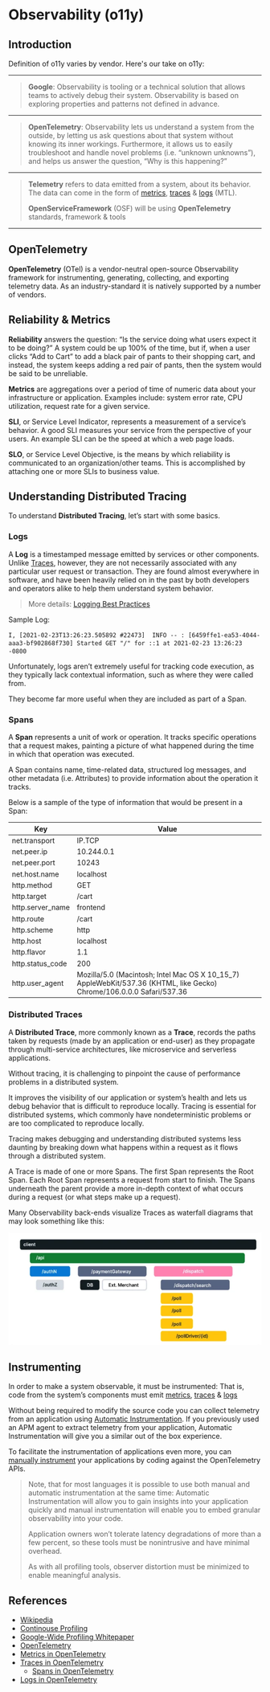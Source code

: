 # Observability (o11y)

## Introduction

Definition of o11y varies by vendor. Here's our take on o11y:

---
> **Google**: Observability is tooling or a technical solution that allows teams to actively debug their system. Observability is based on exploring properties and patterns not defined in advance.
---
> **OpenTelemetry**: Observability lets us understand a system from the outside, by letting us ask questions about that system without knowing its inner workings. Furthermore, it allows us to easily troubleshoot and handle novel problems (i.e. “unknown unknowns”), and helps us answer the question, “Why is this happening?”
---
> **Telemetry** refers to data emitted from a system, about its behavior. The data can come in the form of [metrics](#reliability--metrics), [traces](#distributed-traces) & [logs](#logs) (MTL).
>
> **OpenServiceFramework** (OSF) will be using **OpenTelemetry** standards, framework & tools
---

## OpenTelemetry

**OpenTelemetry** (OTel) is a vendor-neutral open-source Observability framework for instrumenting, generating, collecting, and exporting telemetry data. As an industry-standard it is natively supported by a number of vendors.

## Reliability & Metrics

**Reliability** answers the question: “Is the service doing what users expect it to be doing?” A system could be up 100% of the time, but if, when a user clicks “Add to Cart” to add a black pair of pants to their shopping cart, and instead, the system keeps adding a red pair of pants, then the system would be said to be unreliable.

**Metrics** are aggregations over a period of time of numeric data about your infrastructure or application. Examples include: system error rate, CPU utilization, request rate for a given service.

**SLI**, or Service Level Indicator, represents a measurement of a service’s behavior. A good SLI measures your service from the perspective of your users. An example SLI can be the speed at which a web page loads.

**SLO**, or Service Level Objective, is the means by which reliability is communicated to an organization/other teams. This is accomplished by attaching one or more SLIs to business value.

## Understanding Distributed Tracing

To understand **Distributed Tracing**, let’s start with some basics.

### Logs

A **Log** is a timestamped message emitted by services or other components. Unlike [Traces](#distributed-traces), however, they are not necessarily associated with any particular user request or transaction. They are found almost everywhere in software, and have been heavily relied on in the past by both developers and operators alike to help them understand system behavior.

> More details: [Logging Best Practices](logging.md)

Sample Log:

```text
I, [2021-02-23T13:26:23.505892 #22473]  INFO -- : [6459ffe1-ea53-4044-aaa3-bf902868f730] Started GET "/" for ::1 at 2021-02-23 13:26:23 -0800
```

Unfortunately, logs aren’t extremely useful for tracking code execution, as they typically lack contextual information, such as where they were called from.

They become far more useful when they are included as part of a Span.

### Spans

A **Span** represents a unit of work or operation. It tracks specific operations that a request makes, painting a picture of what happened during the time in which that operation was executed.

A Span contains name, time-related data, structured log messages, and other metadata (i.e. Attributes) to provide information about the operation it tracks.

Below is a sample of the type of information that would be present in a Span:

| Key | Value |
|-----|-------|
| net.transport | IP.TCP |
| net.peer.ip | 10.244.0.1 |
| net.peer.port | 10243 |
| net.host.name | localhost |
| http.method | GET |
| http.target | /cart |
| http.server_name | frontend |
| http.route | /cart |
| http.scheme | http |
| http.host | localhost |
| http.flavor | 1.1 |
| http.status_code | 200 |
| http.user_agent | Mozilla/5.0 (Macintosh; Intel Mac OS X 10_15_7) AppleWebKit/537.36 (KHTML, like Gecko) Chrome/106.0.0.0 Safari/537.36 |

### Distributed Traces

A **Distributed Trace**, more commonly known as a **Trace**, records the paths taken by requests (made by an application or end-user) as they propagate through multi-service architectures, like microservice and serverless applications.

Without tracing, it is challenging to pinpoint the cause of performance problems in a distributed system.

It improves the visibility of our application or system’s health and lets us debug behavior that is difficult to reproduce locally. Tracing is essential for distributed systems, which commonly have nondeterministic problems or are too complicated to reproduce locally.

Tracing makes debugging and understanding distributed systems less daunting by breaking down what happens within a request as it flows through a distributed system.

A Trace is made of one or more Spans. The first Span represents the Root Span. Each Root Span represents a request from start to finish. The Spans underneath the parent provide a more in-depth context of what occurs during a request (or what steps make up a request).

Many Observability back-ends visualize Traces as waterfall diagrams that may look something like this:

![Distributed Traces](waterfall_trace.png)

## Instrumenting

In order to make a system observable, it must be instrumented: That is, code from the system’s components must emit [metrics](#reliability--metrics), [traces](#distributed-traces) & [logs](#logs)

Without being required to modify the source code you can collect telemetry from an application using [Automatic Instrumentation](https://opentelemetry.io/docs/reference/specification/glossary/#automatic-instrumentation). If you previously used an APM agent to extract telemetry from your application, Automatic Instrumentation will give you a similar out of the box experience.

To facilitate the instrumentation of applications even more, you can [manually instrument](https://opentelemetry.io/docs/reference/specification/glossary/#manual-instrumentation) your applications by coding against the OpenTelemetry APIs.

> Note, that for most languages it is possible to use both manual and automatic instrumentation at the same time: Automatic Instrumentation will allow you to gain insights into your application quickly and manual instrumentation will enable you to embed granular observability into your code.
>
> Application owners won’t tolerate latency degradations of more than a few percent, so these tools must be nonintrusive and have minimal overhead.
>
> As with all profiling tools, observer distortion must be minimized to enable meaningful analysis.

## References

- [Wikipedia](https://en.wikipedia.org/wiki/Software_observability)
- [Continouse Profiling](https://www.cncf.io/blog/2022/05/31/what-is-continuous-profiling/)
- [Google-Wide Profiling Whitepaper](https://research.google/pubs/pub36575/)
- [OpenTelemetry](https://opentelemetry.io/docs/)
- [Metrics in OpenTelemetry](https://opentelemetry.io/docs/concepts/signals/metrics/)
- [Traces in OpenTelemetry](https://opentelemetry.io/docs/concepts/signals/traces/)
  - [Spans in OpenTelemetry](https://opentelemetry.io/docs/concepts/signals/traces/#spans-in-opentelemetry)
- [Logs in OpenTelemetry](https://opentelemetry.io/docs/concepts/signals/logs/)
